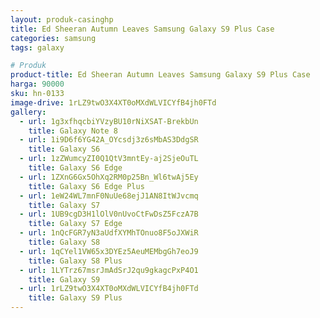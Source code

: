 ```yaml
---
layout: produk-casinghp
title: Ed Sheeran Autumn Leaves Samsung Galaxy S9 Plus Case
categories: samsung
tags: galaxy

# Produk
product-title: Ed Sheeran Autumn Leaves Samsung Galaxy S9 Plus Case
harga: 90000
sku: hn-0133
image-drive: 1rLZ9twO3X4XT0oMXdWLVICYfB4jh0FTd
gallery:
  - url: 1g3xfhqcbiYVzyBU10rNiXSAT-BrekbUn
    title: Galaxy Note 8
  - url: 1i9D6f6YG42A_OYcsdj3z6sMbAS3DdgSR
    title: Galaxy S6
  - url: 1zZWumcyZI0Q1QtV3mntEy-aj2SjeOuTL
    title: Galaxy S6 Edge
  - url: 1ZXnG6Gx5OhXq2RM0p25Bn_Wl6twAj5Ey
    title: Galaxy S6 Edge Plus
  - url: 1eW24WL7mnF0NuUe68ejJ1AN8ItWJvcmq
    title: Galaxy S7
  - url: 1UB9cgD3H1lOlV0nUvoCtFwDsZ5FczA7B
    title: Galaxy S7 Edge
  - url: 1nQcFGR7yN3aUdfXYMhTOnuo8F5oJXWiR
    title: Galaxy S8
  - url: 1qCYel1VW65x3DYEz5AeuMEMbgGh7eoJ9
    title: Galaxy S8 Plus
  - url: 1LYTrz67msrJmAdSrJ2qu9gkagcPxP4O1
    title: Galaxy S9
  - url: 1rLZ9twO3X4XT0oMXdWLVICYfB4jh0FTd
    title: Galaxy S9 Plus
---
```

